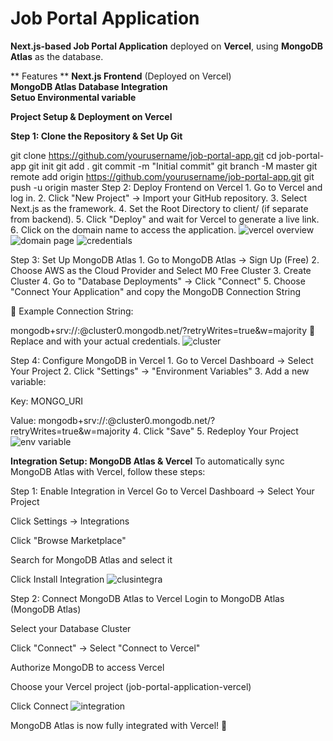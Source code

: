 
# Job Portal Application  

 **Next.js-based Job Portal Application** deployed on **Vercel**, using **MongoDB Atlas** as the database.  


 ** Features  **
 **Next.js Frontend** (Deployed on Vercel)  
 **MongoDB Atlas Database Integration**  
 **Setuo Environmental variable** 


  **Project Setup & Deployment on Vercel**  

**Step 1: Clone the Repository & Set Up Git**

git clone https://github.com/yourusername/job-portal-app.git
cd job-portal-app
git init
git add .
git commit -m "Initial commit"
git branch -M master
git remote add origin https://github.com/yourusername/job-portal-app.git
git push -u origin master
Step 2: Deploy Frontend on Vercel
1️. Go to Vercel and log in.
2️. Click "New Project" → Import your GitHub repository.
3️. Select Next.js as the framework.
4️. Set the Root Directory to client/ (if separate from backend).
5️. Click "Deploy" and wait for Vercel to generate a live link.
6️. Click on the domain name to access the application.
![vercel overview](https://github.com/user-attachments/assets/8bc3a630-cfd2-4363-8f27-3bfe33eb13b0)
![domain page](https://github.com/user-attachments/assets/b5ed08e9-6f02-4cae-9ba4-78ab3d750bae)
![credentials](https://github.com/user-attachments/assets/af8116f3-0c00-47e6-af34-835e4c1c3cd7)

Step 3: Set Up MongoDB Atlas
1️. Go to MongoDB Atlas → Sign Up (Free)
2️. Choose AWS as the Cloud Provider and Select M0 Free Cluster
3️. Create Cluster
4️. Go to "Database Deployments" → Click "Connect"
5️. Choose "Connect Your Application" and copy the MongoDB Connection String

🔹 Example Connection String:

mongodb+srv://<username>:<password>@cluster0.mongodb.net/?retryWrites=true&w=majority
🔹 Replace <username> and <password> with your actual credentials.
![cluster](https://github.com/user-attachments/assets/98028a01-3cae-438a-87fd-ff9c5e28e2e5)

Step 4: Configure MongoDB in Vercel
1️. Go to Vercel Dashboard → Select Your Project
2️. Click "Settings" → "Environment Variables"
3️. Add a new variable:

Key: MONGO_URI

Value: mongodb+srv://<username>:<password>@cluster0.mongodb.net/?retryWrites=true&w=majority
4️. Click "Save"
5️. Redeploy Your Project
![env variable](https://github.com/user-attachments/assets/4ba541ab-7c5e-405c-94bf-e89934c0136f)

 **Integration Setup: MongoDB Atlas & Vercel**
To automatically sync MongoDB Atlas with Vercel, follow these steps:

 Step 1: Enable Integration in Vercel
Go to Vercel Dashboard → Select Your Project

Click Settings → Integrations

Click "Browse Marketplace"

Search for MongoDB Atlas and select it

Click Install Integration
![clusintegra](https://github.com/user-attachments/assets/bd95c3c4-6254-479a-a3d6-971130695e86)

 Step 2: Connect MongoDB Atlas to Vercel
Login to MongoDB Atlas (MongoDB Atlas)

Select your Database Cluster

Click "Connect" → Select "Connect to Vercel"

Authorize MongoDB to access Vercel

Choose your Vercel project (job-portal-application-vercel)

Click Connect
![integration](https://github.com/user-attachments/assets/e4c88cdb-c665-426e-9293-20b64f89a725)

 MongoDB Atlas is now fully integrated with Vercel! 🎉
